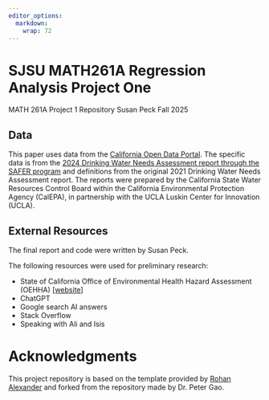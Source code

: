 ```yaml
---
editor_options: 
  markdown: 
    wrap: 72
---
```


# SJSU MATH261A Regression Analysis Project One

MATH 261A Project 1 Repository Susan Peck Fall 2025

## Data

This paper uses data from the [California Open Data
Portal](https://data.ca.gov/). The specific data is from the [2024
Drinking Water Needs Assessment report through the SAFER
program](https://data.ca.gov/dataset/safer-failing-and-at-risk-drinking-water-systems/resource/05f23e58-820c-4f86-abc4-f873192c99d4)
and definitions from the original 2021 Drinking Water Needs Assessment
report. The reports were prepared by the California State Water
Resources Control Board within the California Environmental Protection
Agency (CalEPA), in partnership with the UCLA Luskin Center for
Innovation (UCLA).

## External Resources

The final report and code were written by Susan Peck.

The following resources were used for preliminary research:

-   State of California Office of Environmental Health Hazard Assessment
    (OEHHA) [[website](https://oehha.ca.gov/)]
-   ChatGPT
-   Google search AI answers
-   Stack Overflow
-   Speaking with Ali and Isis

# Acknowledgments

This project repository is based on the template provided by [Rohan
Alexander](https://github.com/RohanAlexander/starter_folder/tree/main)
and forked from the repository made by Dr. Peter Gao.
